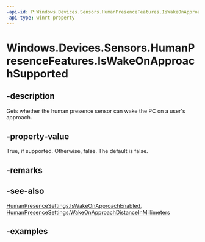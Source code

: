 ```yaml
---
-api-id: P:Windows.Devices.Sensors.HumanPresenceFeatures.IsWakeOnApproachSupported
-api-type: winrt property
---
```


# Windows.Devices.Sensors.HumanPresenceFeatures.IsWakeOnApproachSupported

<!--
public bool IsWakeOnApproachSupported { get; }
-->

## -description

Gets whether the human presence sensor can wake the PC on a user's approach.

## -property-value

True, if supported. Otherwise, false. The default is false.

## -remarks

## -see-also

[HumanPresenceSettings.IsWakeOnApproachEnabled](humanpresencesettings_iswakeonapproachenabled.md), [HumanPresenceSettings.WakeOnApproachDistanceInMillimeters](humanpresencesettings_wakeonapproachdistanceinmillimeters.md)

## -examples

